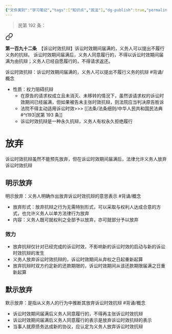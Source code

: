 ```yaml
---
{"文件类别":"学习笔记","tags":["知识点","民法"],"dg-publish":true,"permalink":"/学习笔记studyup/民法总论/诉讼时效抗辩/","dgPassFrontmatter":true,"created":"2024-10-24T20:12:19.762+08:00","updated":"2024-10-28T14:25:00.418+08:00"}
---
```


> 民第 192 条：
<div class="transclusion internal-embed is-loaded"><a class="markdown-embed-link" href="////#t192" aria-label="Open link"><svg xmlns="http://www.w3.org/2000/svg" width="24" height="24" viewBox="0 0 24 24" fill="none" stroke="currentColor" stroke-width="2" stroke-linecap="round" stroke-linejoin="round" class="svg-icon lucide-link"><path d="M10 13a5 5 0 0 0 7.54.54l3-3a5 5 0 0 0-7.07-7.07l-1.72 1.71"></path><path d="M14 11a5 5 0 0 0-7.54-.54l-3 3a5 5 0 0 0 7.07 7.07l1.71-1.71"></path></svg></a><div class="markdown-embed">



**第一百九十二条**　【诉讼时效抗辩】诉讼时效期间届满的，义务人可以提出不履行义务的抗辩。
诉讼时效期间届满后，义务人同意履行的，不得以诉讼时效期间届满为由抗辩；义务人已经自愿履行的，不得请求返还。 

</div></div>


诉讼时效抗辩：诉讼时效期间届满的，义务人可以提出不履行义务的抗辩 #背诵/概念 
- 性质：权力阻碍抗辩
	- 在原告的请求权成立且未消灭、未移转的情況下，虽然该请求权的诉讼时效期间已经届满，但如果被告未主张时效抗辩，则法院应当判决原告胜诉
	- 法院不得主动适用诉讼时效>>> [[法条/法条细则/中华人民共和国民法典#^t193\|民第 193 条]]
	- 诉讼时效抗辩是一种永久抗辩，义务人有权永久拒绝履行
# 放弃
诉讼时效抗辩虽然不能预先放弃，但在诉讼时效期间届满后，法律允许义务人放弃诉讼时效抗辩
## 明示放弃
明示放弃：义务人明确作出放弃诉讼时效抗辩的意思表示 #背诵/概念 
- 放弃形式：放弃抗辩之行为无需特别形式，可以采取与权利人达成合意的方式，也允许义务人以单方法律行为放弃
- 内容：义务人既可就权利之全部予以放弃，亦可就部分予以放弃
### 效力
- 放弃抗辩仅针对已经完成的诉讼时效，不影响新的诉讼时效的启动与新的诉讼时效抗辩的发生
- 义务人放弃诉讼时效抗辩的，诉讼时效期间从弃权之日起重新起算
- 放弃抗辩时双方约定新的还款期限的，诉讼时效期间从该还款期限届满之日重新起算
## 默示放弃
默示放弃：是指从义务人的行为中推断其放弃诉讼时效抗辩 #背诵/概念 
- 诉讼时效期间届满后义务人同意履行的，不得再主张诉讼时效抗辩
- 诉讼时效期间届满后义务人同意履行的表示是放弃诉讼时效抗辩的表示
- 当事人就原债务达成新的协议，应认定为义务人放弃诉讼时效抗辩